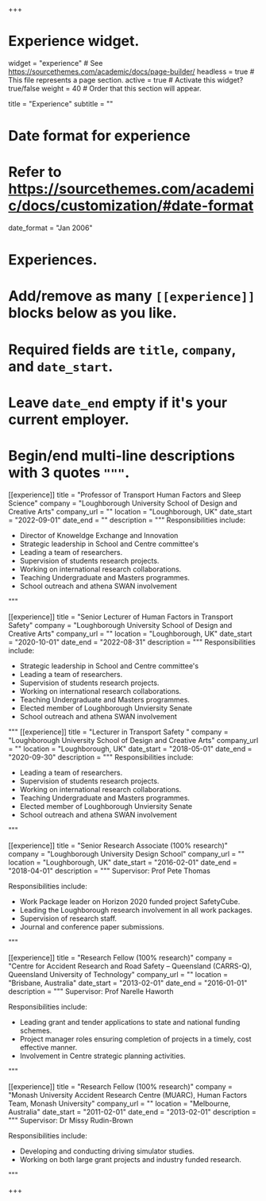 +++
# Experience widget.
widget = "experience"  # See https://sourcethemes.com/academic/docs/page-builder/
headless = true  # This file represents a page section.
active = true  # Activate this widget? true/false
weight = 40  # Order that this section will appear.

title = "Experience"
subtitle = ""

# Date format for experience
#   Refer to https://sourcethemes.com/academic/docs/customization/#date-format
date_format = "Jan 2006"

# Experiences.
#   Add/remove as many `[[experience]]` blocks below as you like.
#   Required fields are `title`, `company`, and `date_start`.
#   Leave `date_end` empty if it's your current employer.
#   Begin/end multi-line descriptions with 3 quotes `"""`.
[[experience]]
  title = "Professor of Transport Human Factors and Sleep Science"
  company = "Loughborough University School of Design and Creative Arts"
  company_url = ""
  location = "Loughborough, UK"
  date_start = "2022-09-01"
  date_end = ""
  description = """
  Responsibilities include:
  
  * Director of Knoweldge Exchange and Innovation
  * Strategic leadership in School and Centre committee's 
  * Leading a team of researchers.
  * Supervision of students research projects.
  * Working on international research collaborations. 
  * Teaching Undergraduate and Masters programmes.
  * School outreach and athena SWAN involvement

  """

[[experience]]
  title = "Senior Lecturer of Human Factors in Transport Safety"
  company = "Loughborough University School of Design and Creative Arts"
  company_url = ""
  location = "Loughborough, UK"
  date_start = "2020-10-01"
  date_end = "2022-08-31"
  description = """
  Responsibilities include:
  
  * Strategic leadership in School and Centre committee's 
  * Leading a team of researchers.
  * Supervision of students research projects.
  * Working on international research collaborations. 
  * Teaching Undergraduate and Masters programmes.
  * Elected member of Loughborough Unviersity Senate
  * School outreach and athena SWAN involvement

  """
[[experience]]
  title = "Lecturer in Transport Safety "
  company = "Loughborough University School of Design and Creative Arts"
  company_url = ""
  location = "Loughborough, UK"
  date_start = "2018-05-01"
  date_end = "2020-09-30"
  description = """
  Responsibilities include:
  
  * Leading a team of researchers.
  * Supervision of students research projects.
  * Working on international research collaborations. 
  * Teaching Undergraduate and Masters programmes.
  * Elected member of Loughborough Unviersity Senate
  * School outreach and athena SWAN involvement

  """

[[experience]]
  title = "Senior Research Associate (100% research)"
  company = "Loughborough University Design School"
  company_url = ""
  location = "Loughborough, UK"
  date_start = "2016-02-01"
  date_end = "2018-04-01"
  description = """
  Supervisor: Prof Pete Thomas
  
  Responsibilities include:
  
  * Work Package leader on Horizon 2020 funded project SafetyCube.
  * Leading the Loughborough research involvement in all work packages. 
  * Supervision of research staff.
  * Journal and conference paper submissions.

  """

[[experience]]
  title = "Research Fellow (100% research)"
  company = "Centre for Accident Research and Road Safety – Queensland (CARRS-Q), Queensland University of Technology"
  company_url = ""
  location = "Brisbane, Australia"
  date_start = "2013-02-01"
  date_end = "2016-01-01"
  description = """
  Supervisor: Prof Narelle Haworth
  
  Responsibilities include:
  
  * Leading grant and tender applications to state and national funding schemes.
  * Project manager roles ensuring completion of projects in a timely, cost effective manner.
  * Involvement in Centre strategic planning activities.  

  """
  
  [[experience]]
  title = "Research Fellow (100% research)"
  company = "Monash University Accident Research Centre (MUARC), Human Factors Team, Monash University"
  company_url = ""
  location = "Melbourne, Australia"
  date_start = "2011-02-01"
  date_end = "2013-02-01"
  description = """
  Supervisor: Dr Missy Rudin-Brown
  
  Responsibilities include:
  
  * Developing and conducting driving simulator studies.
  * Working on both large grant projects and industry funded research. 

  """

+++
